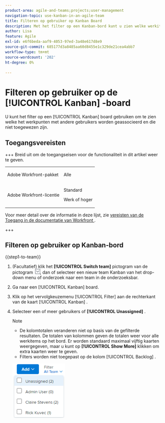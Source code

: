 ```yaml
---
product-area: agile-and-teams;projects;user-management
navigation-topic: use-kanban-in-an-agile-team
title: Filteren op gebruiker op Kanban Board
description: Met het filter op een Kanban-bord kunt u zien welke werkitems aan andere gebruikers zijn gekoppeld en welke niet zijn toegewezen.
author: Lisa
feature: Agile
exl-id: e6f6beda-aaf9-4053-97ed-3a48e617d8e9
source-git-commit: 685177d3a8485aa60d8455e1c329de21cea4abb7
workflow-type: tm+mt
source-wordcount: '202'
ht-degree: 0%

---
```


# Filteren op gebruiker op de [!UICONTROL Kanban] -board

U kunt het filter op een [!UICONTROL Kanban] board gebruiken om te zien welke het werkpunten met andere gebruikers worden geassocieerd en die niet toegewezen zijn.

## Toegangsvereisten

+++ Breid uit om de toegangseisen voor de functionaliteit in dit artikel weer te geven.

<table style="table-layout:auto"> 
 <col> 
 </col> 
 <col> 
 </col> 
 <tbody> 
  <tr> 
   <td role="rowheader">Adobe Workfront-pakket</td> 
   <td> <p>Alle</p> </td> 
  </tr> 
  <tr> 
   <td role="rowheader">Adobe Workfront-licentie</td> 
   <td> <p>Standard</p> 
   <p>Werk of hoger</p> </td> 
  </tr>
 </tbody> 
</table>

Voor meer detail over de informatie in deze lijst, zie [ vereisten van de Toegang in de documentatie van Workfront ](/help/quicksilver/administration-and-setup/add-users/access-levels-and-object-permissions/access-level-requirements-in-documentation.md).

+++

## Filteren op gebruiker op Kanban-bord

{{step1-to-team}}

1. (Facultatief) klik het **[!UICONTROL Switch team]** pictogram van de pictogram ![ Schakelaar teampictogram ](assets/switch-team-icon.png), dan of selecteer een nieuw team Kanban van het drop-down menu of onderzoek naar een team in de onderzoeksbar.

1. Ga naar een [!UICONTROL Kanban] board.
1. Klik op het vervolgkeuzemenu [!UICONTROL Filter] aan de rechterkant van de kaart [!UICONTROL Kanban] .
1. Selecteer een of meer gebruikers of **[!UICONTROL Unassigned]** .

   >[!NOTE]
   >
   >* De kolomtotalen veranderen niet op basis van de gefilterde resultaten. De totalen van kolommen geven de totalen weer voor alle werkitems op het bord. Er worden standaard maximaal vijftig kaarten weergegeven, maar u kunt op **[!UICONTROL Show More]** klikken om extra kaarten weer te geven.
   >* Filters worden niet toegepast op de kolom [!UICONTROL Backlog] .


   ![ Filter door gebruiker ](assets/filter-by-user-agile-nwe.png)
